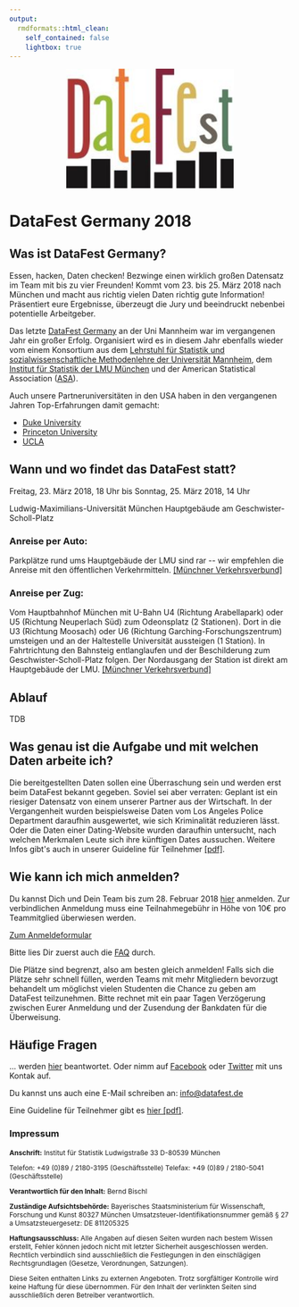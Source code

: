 ```yaml
---
output:
  rmdformats::html_clean:
    self_contained: false
    lightbox: true
---
```


<style type="text/css">
small {
  font-size: 7px
}
img {
  max-width:100%;
  height: auto;
  margin-left: auto;
  margin-right: auto;
}
</style>


<center>
<img src="files/Datafest_01_150304_small.jpg" style="width: 300px;"/>
</center>

# DataFest Germany 2018


## Was ist DataFest Germany?

Essen, hacken, Daten checken! Bezwinge einen wirklich großen Datensatz im Team mit bis zu vier Freunden!
Kommt vom 23. bis 25. März 2018 nach München und macht aus richtig vielen Daten richtig gute Information!
Präsentiert eure Ergebnisse, überzeugt die Jury und beeindruckt nebenbei potentielle Arbeitgeber.

Das letzte [DataFest Germany](https://hiwissml.github.io/datafest2017.github.io/) an der Uni Mannheim war im vergangenen Jahr ein großer Erfolg. Organisiert wird es in diesem Jahr ebenfalls wieder vom einem Konsortium aus dem [Lehrstuhl für Statistik und sozialwissenschaftliche Methodenlehre der Universität Mannheim](http://sswml.uni-mannheim.de/), dem [Institut für Statistik der LMU München](http://www.stat.uni-muenchen.de/) und der American Statistical Association ([ASA](http://www.amstat.org/)).

Auch unsere Partneruniversitäten in den USA haben in den vergangenen Jahren Top-Erfahrungen damit gemacht:

- [Duke University](https://stat.duke.edu/datafest)
- [Princeton University](http://orfe.princeton.edu/datafest/)
- [UCLA](http://datafest.stat.ucla.edu/groups/datafest/)

## Wann und wo findet das DataFest statt?

Freitag, 23. März 2018, 18 Uhr bis Sonntag, 25. März 2018, 14 Uhr

Ludwig-Maximilians-Universität München
Hauptgebäude am Geschwister-Scholl-Platz


### Anreise per Auto:

Parkplätze rund ums Hauptgebäude der LMU sind rar -- wir empfehlen die Anreise mit den öffentlichen Verkehrmitteln. [[Münchner Verkehrsverbund]](http://www.mvv-muenchen.de/)

### Anreise per Zug:

Vom Hauptbahnhof München mit U-Bahn U4 (Richtung Arabellapark) oder U5 (Richtung Neuperlach Süd) zum Odeonsplatz (2 Stationen). Dort in die U3 (Richtung Moosach) oder U6 (Richtung Garching-Forschungszentrum) umsteigen und an der Haltestelle Universität aussteigen (1 Station). In Fahrtrichtung den Bahnsteig entlanglaufen und der Beschilderung zum Geschwister-Scholl-Platz folgen. Der Nordausgang der Station ist direkt am Hauptgebäude der LMU.
[[Münchner Verkehrsverbund]](http://www.mvv-muenchen.de/)

## Ablauf

TDB



## Was genau ist die Aufgabe und mit welchen Daten arbeite ich?

Die bereitgestellten Daten sollen eine Überraschung sein und werden erst beim DataFest bekannt gegeben. Soviel sei aber verraten: Geplant ist ein riesiger Datensatz von einem unserer Partner aus der Wirtschaft.
In der Vergangenheit wurden beispielsweise Daten vom Los Angeles Police Department daraufhin ausgewertet, wie sich Kriminalität reduzieren lässt. Oder die Daten einer Dating-Website wurden daraufhin untersucht, nach welchen Merkmalen Leute sich ihre künftigen Dates aussuchen.
Weitere Infos gibt's auch in unserer Guideline für Teilnehmer [[pdf]](files/StudentsInfosandGuidelines.pdf).

## Wie kann ich mich anmelden?


Du kannst Dich und Dein Team bis zum 28. Februar 2018 [hier](https://goo.gl/forms/5SX1ydaHXRl5vJGQ2) anmelden.
Zur verbindlichen Anmeldung muss eine Teilnahmegebühr in Höhe von 10€ pro Teammitglied überwiesen werden.

[Zum Anmeldeformular](https://goo.gl/forms/5SX1ydaHXRl5vJGQ2)


Bitte lies Dir zuerst auch die [FAQ](faq.html) durch.

Die Plätze sind begrenzt, also am besten gleich anmelden! Falls sich die Plätze sehr schnell füllen, werden Teams mit mehr Mitgliedern bevorzugt behandelt um möglichst vielen Studenten die Chance zu geben am DataFest teilzunehmen. Bitte rechnet mit ein paar Tagen Verzögerung zwischen Eurer Anmeldung und der Zusendung der Bankdaten für die Überweisung.


## Häufige Fragen

... werden [hier](faq.html) beantwortet.
Oder nimm auf [Facebook](https://www.facebook.com/groups/DataFestGermany/) oder [Twitter](https://twitter.com/DataFestGermany) mit uns Kontak auf.

Du kannst uns auch eine E-Mail schreiben an: [info@datafest.de](mailto:info@datafest.de)

Eine Guideline für Teilnehmer gibt es [hier [pdf]](files/StudentsInfosandGuidelines.pdf).

### Impressum

<div style="font-size:12px;">

<p><strong>Anschrift:</strong>
Institut für Statistik
Ludwigstraße 33
D-80539 München</p>

<p>Telefon: +49 (0)89 / 2180-3195 (Geschäftsstelle)
Telefax: +49 (0)89 / 2180-5041 (Geschäftsstelle)</p>

<p><strong>Verantwortlich für den Inhalt:</strong>
Bernd Bischl</p>

<p><strong>Zuständige Aufsichtsbehörde:</strong>
Bayerisches Staatsministerium für Wissenschaft, Forschung und Kunst
80327 München
Umsatzsteuer-Identifikationsnummer gemäß § 27 a Umsatzsteuergesetz: DE 811205325</p>

<p><strong>Haftungsausschluss:</strong>
Alle Angaben auf diesen Seiten wurden nach bestem Wissen erstellt, Fehler können jedoch nicht mit letzter Sicherheit ausgeschlossen werden. Rechtlich verbindlich sind ausschließlich die Festlegungen in den einschlägigen Rechtsgrundlagen (Gesetze, Verordnungen, Satzungen).</p>

<p>Diese Seiten enthalten Links zu externen Angeboten. Trotz sorgfältiger Kontrolle wird keine Haftung für diese übernommen. Für den Inhalt der verlinkten Seiten sind ausschließlich deren Betreiber verantwortlich.</p>

</div>

<!--
**Anschrift:**
Institut für Statistik
Ludwigstraße 33
D-80539 München

Telefon: +49 (0)89 / 2180-3195 (Geschäftsstelle)
Telefax: +49 (0)89 / 2180-5041 (Geschäftsstelle)

**Verantwortlich für den Inhalt:**
Bernd Bischl

**Zuständige Aufsichtsbehörde:**
Bayerisches Staatsministerium für Wissenschaft, Forschung und Kunst
80327 München
Umsatzsteuer-Identifikationsnummer gemäß § 27 a Umsatzsteuergesetz: DE 811205325

**Haftungsausschluss:**
Alle Angaben auf diesen Seiten wurden nach bestem Wissen erstellt, Fehler können jedoch nicht mit letzter Sicherheit ausgeschlossen werden. Rechtlich verbindlich sind ausschließlich die Festlegungen in den einschlägigen Rechtsgrundlagen (Gesetze, Verordnungen, Satzungen).

Diese Seiten enthalten Links zu externen Angeboten. Trotz sorgfältiger Kontrolle wird keine Haftung für diese übernommen. Für den Inhalt der verlinkten Seiten sind ausschließlich deren Betreiber verantwortlich.


-->
